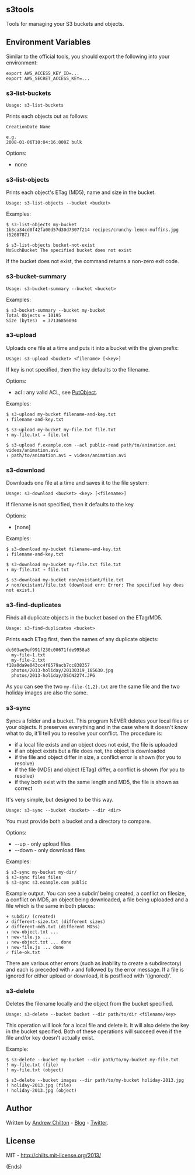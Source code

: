 ## s3tools ##

Tools for managing your S3 buckets and objects.

## Environment Variables ##

Similar to the official tools, you should export the following into your environment:

```
export AWS_ACCESS_KEY_ID=...
export AWS_SECRET_ACCESS_KEY=...
```

### s3-list-buckets ###

```
Usage: s3-list-buckets
```

Prints each objects out as follows:

```
CreationDate Name

e.g.
2008-01-06T10:04:16.000Z bulk
```

Options:

* none

### s3-list-objects ###

Prints each object's ETag (MD5), name and size in the bucket.

```
Usage: s3-list-objects --bucket <bucket>
```

Examples:

```
$ s3-list-objects my-bucket
1b3ca34cd0f42fa00d57d30d7307f214 recipes/crunchy-lemon-muffins.jpg (5208787)

$ s3-list-objects bucket-not-exist
NoSuchBucket The specified bucket does not exist
```

If the bucket does not exist, the command returns a non-zero exit code.

### s3-bucket-summary ###

```
Usage: s3-bucket-summary --bucket <bucket>
```

Examples:

```
$ s3-bucket-summary --bucket my-bucket
Total Objects = 10195
Size (bytes)  = 37136856094
```

### s3-upload ###

Uploads one file at a time and puts it into a bucket with the given prefix:

```
Usage: s3-upload <bucket> <filename> [<key>]
```

If key is not specified, then the key defaults to the filename.

Options:

* acl : any valid ACL, see [PutObject](docs.aws.amazon.com/AmazonS3/latest/API/RESTObjectPUT.html).

Examples:

```
$ s3-upload my-bucket filename-and-key.txt
↑ filename-and-key.txt

$ s3-upload my-bucket my-file.txt file.txt
↑ my-file.txt → file.txt

$ s3-upload f.example.com --acl public-read path/to/animation.avi videos/animation.avi
↑ path/to/animation.avi → videos/animation.avi
```

### s3-download ###

Downloads one file at a time and saves it to the file system:

```
Usage: s3-download <bucket> <key> [<filename>]
```

If filename is not specified, then it defaults to the key

Options:

* [none]

Examples:

```
$ s3-download my-bucket filename-and-key.txt
↓ filename-and-key.txt

$ s3-download my-bucket my-file.txt file.txt
↑ my-file.txt → file.txt

$ s3-download my-bucket non/existant/file.txt
✗ non/existant/file.txt (download err: Error: The specified key does not exist.)
```

### s3-find-duplicates ###

Finds all duplicate objects in the bucket based on the ETag/MD5.

```
Usage: s3-find-duplicates <bucket>
```

Prints each ETag first, then the names of any duplicate objects:

```
dc603ae9ef991f230c00671fde9958a8
  my-file-1.txt
  my-file-2.txt
f18a0da9e043cc4f8579acb7cc838357
  photos/2013-holiday/20130319_165630.jpg
  photos/2013-holiday/DSCN2274.JPG
```

As you can see the two `my-file-{1,2}.txt` are the same file and the two holiday images are also the same.

### s3-sync ###

Syncs a folder and a bucket. This program NEVER deletes your local files or your objects. It preserves everything
and in the case where it doesn't know what to do, it'll tell you to resolve your conflict. The procedure is:

* if a local file exists and an object does not exist, the file is uploaded
* if an object exists but a file does not, the object is downloaded
* if the file and object differ in size, a conflict error is shown (for you to resolve)
* if the file (MD5) and object (ETag) differ, a conflict is shown (for you to resolve)
* if they both exist with the same length and MD5, the file is shown as correct

It's very simple, but designed to be this way.

```
Usage: s3-sync --bucket <bucket> --dir <dir>
```

You must provide both a bucket and a directory to compare.

Options:

* --up   - only upload files
* --down - only download files

Examples:

```
$ s3-sync my-bucket my-dir/
$ s3-sync files files
$ s3-sync s3.example.com public
```

Example output. You can see a subdir/ being created, a conflict on filesize, a conflict on MD5, an object being
downloaded, a file being uploaded and a file which is the same in both places:

```
+ subdir/ (created)
✗ different-size.txt (different sizes)
✗ different-md5.txt (different MD5s)
↓ new-object.txt ...
↑ new-file.js ...
↓ new-object.txt ... done
↑ new-file.js ... done
✓ file-ok.txt
```

There are various other errors (such as inability to create a subdirectory) and each is preceded with `✗` and followed
by the error message. If a file is ignored for either upload or download, it is postfixed with '(ignored)'.

### s3-delete ###

Deletes the filename locally and the object from the bucket specified.

```
Usage: s3-delete --bucket bucket --dir path/to/dir <filename/key>
```

This operation will look for a local file and delete it. It will also delete the key in the bucket specified. Both of
these operations will succeed even if the file and/or key doesn't actually exist.

Example:

```
$ s3-delete --bucket my-bucket --dir path/to/my-bucket my-file.txt
! my-file.txt (file)
! my-file.txt (object)

$ s3-delete --bucket images --dir path/to/my-bucket holiday-2013.jpg
! holiday-2013.jpg (file)
! holiday-2013.jpg (object)
```

## Author ##

Written by [Andrew Chilton](http://chilts.org/) - [Blog](http://chilts.org/blog/) -
[Twitter](https://twitter.com/andychilton).

## License ##

MIT - http://chilts.mit-license.org/2013/

(Ends)
